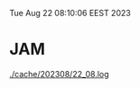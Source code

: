Tue Aug 22 08:10:06 EEST 2023
# JAM
<a href='./cache/202308/22_08.log'>./cache/202308/22_08.log</a>
